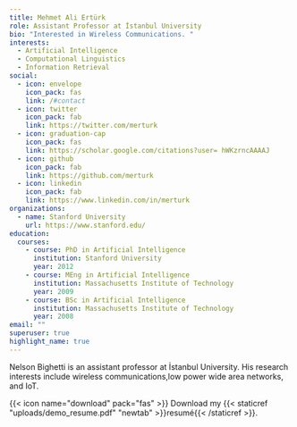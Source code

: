 ```yaml
---
title: Mehmet Ali Ertürk
role: Assistant Professor at İstanbul University
bio: "Interested in Wireless Communications. "
interests:
  - Artificial Intelligence
  - Computational Linguistics
  - Information Retrieval
social:
  - icon: envelope
    icon_pack: fas
    link: /#contact
  - icon: twitter
    icon_pack: fab
    link: https://twitter.com/merturk
  - icon: graduation-cap
    icon_pack: fas
    link: https://scholar.google.com/citations?user= hWKzrncAAAAJ
  - icon: github
    icon_pack: fab
    link: https://github.com/merturk
  - icon: linkedin
    icon_pack: fab
    link: https://www.linkedin.com/in/merturk
organizations:
  - name: Stanford University
    url: https://www.stanford.edu/
education:
  courses:
    - course: PhD in Artificial Intelligence
      institution: Stanford University
      year: 2012
    - course: MEng in Artificial Intelligence
      institution: Massachusetts Institute of Technology
      year: 2009
    - course: BSc in Artificial Intelligence
      institution: Massachusetts Institute of Technology
      year: 2008
email: ""
superuser: true
highlight_name: true
---
```


Nelson Bighetti is an assistant professor at İstanbul University. His research interests include wireless communications,low power wide area networks, and IoT. 

{{< icon name="download" pack="fas" >}} Download my {{< staticref "uploads/demo_resume.pdf" "newtab" >}}resumé{{< /staticref >}}.
